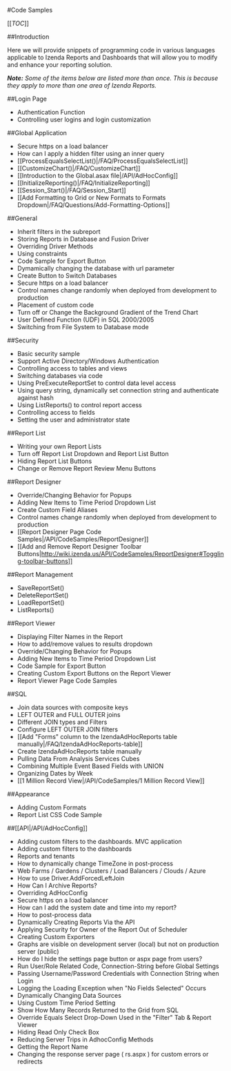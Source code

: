 #Code Samples

[[_TOC_]]

##Introduction

Here we will provide snippets of programming code in various languages applicable to Izenda Reports and Dashboards that will allow you to modify and enhance your reporting solution.

_**Note:** Some of the items below are listed more than once. This is because they apply to more than one area of Izenda Reports._

##Login Page

* Authentication Function
* Controlling user logins and login customization

##Global Application

* Secure https on a load balancer
* How can I apply a hidden filter using an inner query
* [[ProcessEqualsSelectList()|/FAQ/ProcessEqualsSelectList]]
* [[CustomizeChart()|/FAQ/CustomizeChart]]
* [[Introduction to the Global.asax file|/API/AdHocConfig]]
* [[InitializeReporting()|/FAQ/InitializeReporting]]
* [[Session_Start()|/FAQ/Session_Start]]
* [[Add Formatting to Grid or New Formats to Formats Dropdown|/FAQ/Questions/Add-Formatting-Options]]

##General

* Inherit filters in the subreport
* Storing Reports in Database and Fusion Driver
* Overriding Driver Methods
* Using constraints
* Code Sample for Export Button
* Dymamically changing the database with url parameter
* Create Button to Switch Databases
* Secure https on a load balancer
* Control names change randomly when deployed from development to production
* Placement of custom code
* Turn off or Change the Background Gradient of the Trend Chart
* User Defined Function (UDF) in SQL 2000/2005
* Switching from File System to Database mode

##Security

* Basic security sample
* Support Active Directory/Windows Authentication
* Controlling access to tables and views
* Switching databases via code
* Using PreExecuteReportSet to control data level access
* Using query string, dynamically set connection string and authenticate against hash
* Using ListReports() to control report access
* Controlling access to fields
* Setting the user and administrator state

##Report List

* Writing your own Report Lists
* Turn off Report List Dropdown and Report List Button
* Hiding Report List Buttons
* Change or Remove Report Review Menu Buttons

##Report Designer

* Override/Changing Behavior for Popups
* Adding New Items to Time Period Dropdown List
* Create Custom Field Aliases
* Control names change randomly when deployed from development to production
* [[Report Designer Page Code Samples|/API/CodeSamples/ReportDesigner]]
* [[Add and Remove Report Designer Toolbar Buttons|http://wiki.izenda.us/API/CodeSamples/ReportDesigner#Toggling-toolbar-buttons]]

##Report Management

* SaveReportSet()
* DeleteReportSet()
* LoadReportSet()
* ListReports()

##Report Viewer

* Displaying Filter Names in the Report
* How to add/remove values to results dropdown
* Override/Changing Behavior for Popups
* Adding New Items to Time Period Dropdown List
* Code Sample for Export Button
* Creating Custom Export Buttons on the Report Viewer
* Report Viewer Page Code Samples

##SQL

* Join data sources with composite keys
* LEFT OUTER and FULL OUTER joins
* Different JOIN types and Filters
* Configure LEFT OUTER JOIN filters
* [[Add "Forms" column to the IzendaAdHocReports table manually|/FAQ/IzendaAdHocReports-table]]
* Create IzendaAdHocReports table manually
* Pulling Data From Analysis Services Cubes
* Combining Multiple Event Based Fields with UNION
* Organizing Dates by Week
* [[1 Million Record View|/API/CodeSamples/1 Million Record View]]

##Appearance

* Adding Custom Formats
* Report List CSS Code Sample

##[[API|/API/AdHocConfig]]

* Adding custom filters to the dashboards. MVC application
* Adding custom filters to the dashboards
* Reports and tenants
* How to dynamically change TimeZone in post-process
* Web Farms / Gardens / Clusters / Load Balancers / Clouds / Azure
* How to use Driver.AddForcedLeftJoin
* How Can I Archive Reports?
* Overriding AdHocConfig
* Secure https on a load balancer
* How can I add the system date and time into my report?
* How to post-process data
* Dynamically Creating Reports Via the API
* Applying Security for Owner of the Report Out of Scheduler
* Creating Custom Exporters
* Graphs are visible on development server (local) but not on production server (public)
* How do I hide the settings page button or aspx page from users?
* Run User/Role Related Code, Connection-String before Global Settings
* Passing Username/Password Credentials with Connection String when Login
* Logging the Loading Exception when "No Fields Selected" Occurs
* Dynamically Changing Data Sources
* Using Custom Time Period Setting
* Show How Many Records Returned to the Grid from SQL
* Override Equals Select Drop-Down Used in the "Filter" Tab & Report Viewer
* Hiding Read Only Check Box
* Reducing Server Trips in AdhocConfig Methods
* Getting the Report Name
* Changing the response server page ( rs.aspx ) for custom errors or redirects